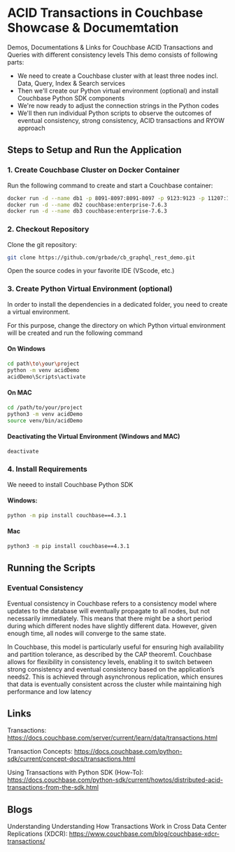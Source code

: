 # ACID Transactions in Couchbase Showcase & Documemtation
Demos, Documentations &amp; Links for Couchbase ACID Transactions and Queries with different consistency levels
This demo consists of following parts:
- We need to create a Couchbase cluster with at least three nodes incl. Data, Query, Index & Search services
- Then we'll create our Python virtual environment (optional) and install Couchbase Python SDK components
- We're now ready to adjust the connection strings in the Python codes
- We'll then run individual Python scripts to observe the outcomes of eventual consistency, strong consistency, ACID transactions and RYOW approach

## Steps to Setup and Run the Application

### 1. Create Couchbase Cluster on Docker Container

Run the following command to create and start a Couchbase container:

```sh
docker run -d --name db1 -p 8091-8097:8091-8097 -p 9123:9123 -p 11207:11207 -p 11210:11210 -p 11280:11280 -p 18091-18097:18091-18097 couchbase:enterprise-7.6.3
docker run -d --name db2 couchbase:enterprise-7.6.3
docker run -d --name db3 couchbase:enterprise-7.6.3
```

### 2. Checkout Repository


Clone the git repository:

```sh
git clone https://github.com/grbade/cb_graphql_rest_demo.git
```

Open the source codes in your favorite IDE (VScode, etc.)

### 3. Create Python Virtual Environment (optional)

In order to install the dependencies in a dedicated folder, you need to create a virtual environment.

For this purpose, change the directory on which Python virtual environment will be created and run the following command

#### On Windows

```sh
cd path\to\your\project
python -m venv acidDemo
acidDemo\Scripts\activate
```

#### On MAC

```sh
cd /path/to/your/project
python3 -m venv acidDemo
source venv/bin/acidDemo
```

#### Deactivating the Virtual Environment (Windows and MAC)

```sh
deactivate
```


### 4. Install Requirements

We neeed to install Couchbase Python SDK

#### Windows:
```sh
python -m pip install couchbase==4.3.1
```

#### Mac
```sh
python3 -m pip install couchbase==4.3.1
```


## Running the Scripts

### Eventual Consistency

Eventual consistency in Couchbase refers to a consistency model where updates to the database will eventually propagate to all nodes, but not necessarily immediately. This means that there might be a short period during which different nodes have slightly different data. However, given enough time, all nodes will converge to the same state.

In Couchbase, this model is particularly useful for ensuring high availability and partition tolerance, as described by the CAP theorem1. Couchbase allows for flexibility in consistency levels, enabling it to switch between strong consistency and eventual consistency based on the application’s needs2. This is achieved through asynchronous replication, which ensures that data is eventually consistent across the cluster while maintaining high performance and low latency




## Links
Transactions: https://docs.couchbase.com/server/current/learn/data/transactions.html

Transaction Concepts: https://docs.couchbase.com/python-sdk/current/concept-docs/transactions.html

Using Transactions with Python SDK (How-To): https://docs.couchbase.com/python-sdk/current/howtos/distributed-acid-transactions-from-the-sdk.html



## Blogs
Understanding Understanding How Transactions Work in Cross Data Center Replications (XDCR): https://www.couchbase.com/blog/couchbase-xdcr-transactions/

